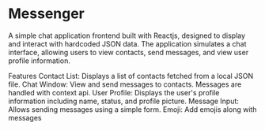 # Messenger

A simple chat application frontend built with Reactjs, designed to display and interact with hardcoded JSON data. The application simulates a chat interface, allowing users to view contacts, send messages, and view user profile information.

Features
Contact List: Displays a list of contacts fetched from a local JSON file.
Chat Window: View and send messages to contacts. Messages are handled with context api.
User Profile: Displays the user's profile information including name, status, and profile picture.
Message Input: Allows sending messages using a simple form.
Emoji: Add emojis along with messages
